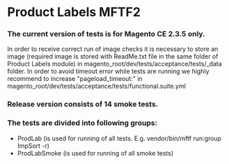 # Product Labels MFTF2

### The current version of tests is for Magento CE 2.3.5 only.

In order to receive correct run of image checks it is necessary to store an image (required image is stored with ReadMe.txt file in the same folder of Product Labels module) in magento_root/dev/tests/acceptance/tests/_data folder.
In order to avoid timeout error while tests are running we highly recommend to increase "pageload_timeout:" in magento_root/dev/tests/acceptance/tests/functional.suite.yml

### Release version consists of 14 smoke tests.

### The tests are divided into following groups:
- ProdLab (is used for running of all tests. E.g. vendor/bin/mftf run:group ImpSort -r)
- ProdLabSmoke (is used for running of all smoke tests)
